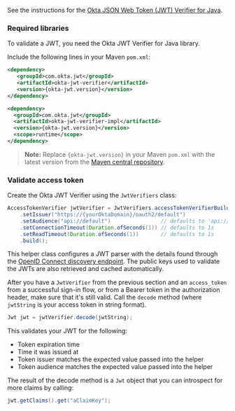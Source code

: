 See the instructions for the [Okta JSON Web Token (JWT) Verifier for Java](https://github.com/okta/okta-jwt-verifier-java).

### Required libraries

To validate a JWT, you need the Okta JWT Verifier for Java library.

Include the following lines in your Maven `pom.xml`:

```xml
<dependency>
   <groupId>com.okta.jwt</groupId>
   <artifactId>okta-jwt-verifier</artifactId>
   <version>{okta-jwt.version}</version>
</dependency>

<dependency>
  <groupId>com.okta.jwt</groupId>
  <artifactId>okta-jwt-verifier-impl</artifactId>
  <version>{okta-jwt.version}</version>
  <scope>runtime</scope>
</dependency>
```

> **Note:** Replace `{okta-jwt.version}` in your Maven `pom.xml` with the latest version from the [Maven central repository](https://search.maven.org/search?q=a:okta-jwt-verifier).

### Validate access token

Create the Okta JWT Verifier using the `JwtVerifiers` class:

```java
AccessTokenVerifier jwtVerifier = JwtVerifiers.accessTokenVerifierBuilder()
    .setIssuer("https://{yourOktaDomain}/oauth2/default")
    .setAudience("api://default")                // defaults to 'api://default'
    .setConnectionTimeout(Duration.ofSeconds(1)) // defaults to 1s
    .setReadTimeout(Duration.ofSeconds(1))       // defaults to 1s
    .build();
```

This helper class configures a JWT parser with the details found through the [OpenID Connect discovery endpoint](/docs/reference/api/oidc/#well-known-openid-configuration). The public keys used to validate the JWTs are also retrieved and cached automatically.

After you have a `JwtVerifier` from the previous section and an `access_token` from a successful sign-in flow, or from a Bearer token in the authorization header, make sure that it's still valid. Call the `decode` method (where `jwtString` is your access token in string format).

```java
Jwt jwt = jwtVerifier.decode(jwtString);
```

This validates your JWT for the following:

- Token expiration time
- Time it was issued at
- Token issuer matches the expected value passed into the helper
- Token audience matches the expected value passed into the helper

The result of the decode method is a `Jwt` object that you can introspect for more claims by calling:

```java
jwt.getClaims().get("aClaimKey");
```

